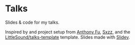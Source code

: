# Talks

Slides & code for my talks.

Inspired by and project setup from [Anthony Fu](https://github.com/antfu), [Sxzz](https://github.com/sxzz), and the [LittleSound/talks-template](https://github.com/LittleSound/talks-template) template.
Slides made with [Slidev](https://sli.dev).
